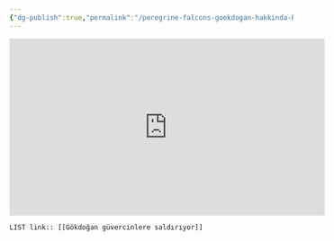 ```yaml
---
{"dg-publish":true,"permalink":"/peregrine-falcons-goekdogan-hakkinda-hersey/goekdogan-atak-anlari-video/goekdogan-guevercinlere-saldiriyor/"}
---
```


<iframe width="560" height="315" src="https://www.youtube.com/embed/OFvSOXEBtaw?si=Y9sbQhVqLbt82Lh9" title="YouTube video player" frameborder="0" allow="accelerometer; autoplay; clipboard-write; encrypted-media; gyroscope; picture-in-picture; web-share" referrerpolicy="strict-origin-when-cross-origin" allowfullscreen></iframe>

`LIST link:: [[Gökdoğan güvercinlere saldırıyor]] `

